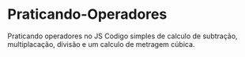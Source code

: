 # Praticando-Operadores
Praticando operadores no JS
Codigo simples de calculo de subtração, multiplacação, divisão e um calculo de metragem cúbica.

